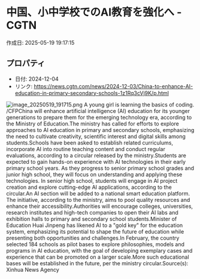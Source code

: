 # 中国、小中学校でのAI教育を強化へ - CGTN

作成日: 2025-05-19 19:17:15

## プロパティ

- 日付: 2024-12-04
- リンク: https://news.cgtn.com/news/2024-12-03/China-to-enhance-AI-education-in-primary-secondary-schools-1z1Rq3cVj9K/p.html

![image_20250519_191715.png](../assets/image_20250519_191715.png)
A young girl is learning the basics of coding. /CFPChina will enhance artificial intelligence (AI) education for its younger generations to prepare them for the emerging technology era, according to the Ministry of Education.The ministry has called for efforts to explore approaches to AI education in primary and secondary schools, emphasizing the need to cultivate creativity, scientific interest and digital skills among students.Schools have been asked to establish related curriculums, incorporate AI into routine teaching content and conduct regular evaluations, according to a circular released by the ministry.Students are expected to gain hands-on experience with AI technologies in their early primary school years. As they progress to senior primary school grades and junior high school, they will focus on understanding and applying these technologies. In senior high school, students will engage in AI project creation and explore cutting-edge AI applications, according to the circular.An AI section will be added to a national smart education platform. The initiative, according to the ministry, aims to pool quality resources and enhance their accessibility.Authorities will encourage colleges, universities, research institutes and high-tech companies to open their AI labs and exhibition halls to primary and secondary school students.Minister of Education Huai Jinpeng has likened AI to a "gold key" for the education system, emphasizing its potential to shape the future of education while presenting both opportunities and challenges.In February, the country selected 184 schools as pilot bases to explore philosophies, models and programs in AI education, with the goal of developing exemplary cases and experience that can be promoted on a larger scale.More such educational bases will be established in the future, per the ministry circular.Source(s): Xinhua News Agency